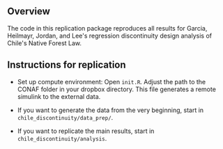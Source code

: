 Overview
--------

The code in this replication package reproduces all results for Garcia, Heilmayr, Jordan, and Lee's regression discontinuity design analysis of Chile's Native Forest Law. 

Instructions for replication
---------------------------

- Set up compute environment: Open `init.R`. Adjust the path to the CONAF folder in your dropbox directory. This file generates a remote simulink to the external data.

- If you want to generate the data from the very beginning, start in `chile_discontinuity/data_prep/`. 

- If you want to replicate the main results, start in `chile_discontinuity/analysis`.